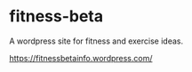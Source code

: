 # fitness-beta

A wordpress site for fitness and exercise ideas.

https://fitnessbetainfo.wordpress.com/

